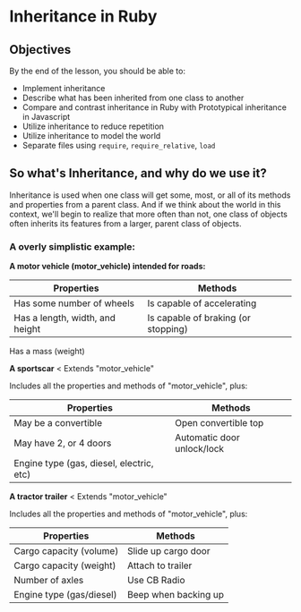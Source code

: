 # Inheritance in Ruby

## Objectives

By the end of the lesson, you should be able to:

  * Implement inheritance
  * Describe what has been inherited from one class to another
  * Compare and contrast inheritance in Ruby with Prototypical inheritance in Javascript
  * Utilize inheritance to reduce repetition
  * Utilize inheritance to model the world
  * Separate files using `require`, `require_relative`, `load`

## So what's Inheritance, and why do we use it?

Inheritance is used when one class will get some, most, or all of its methods and properties from a parent class. And if we think about the world in this context, we'll begin to realize that more often than not, one class of objects often inherits its features from a larger, parent class of objects.

### A overly simplistic example:

__A motor vehicle (motor_vehicle) intended for roads:__

Properties | Methods
---- | ----
Has some number of wheels | Is capable of accelerating
Has a length, width, and height | Is capable of braking (or stopping)
Has a mass (weight)

__A sportscar__ < Extends "motor_vehicle"

Includes all the properties and methods of "motor_vehicle", plus:

Properties | Methods
---- | ----
May be a convertible | Open convertible top
May have 2, or 4 doors | Automatic door unlock/lock
Engine type (gas, diesel, electric, etc) | 

__A tractor trailer__ < Extends "motor_vehicle"

Includes all the properties and methods of "motor_vehicle", plus:

Properties | Methods
---- | ----
Cargo capacity (volume) | Slide up cargo door
Cargo capacity (weight) | Attach to trailer
Number of axles | Use CB Radio
Engine type (gas/diesel) | Beep when backing up


